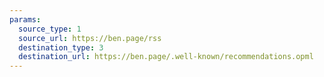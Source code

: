 ```yaml
---
params:
  source_type: 1
  source_url: https://ben.page/rss
  destination_type: 3
  destination_url: https://ben.page/.well-known/recommendations.opml
---
```

